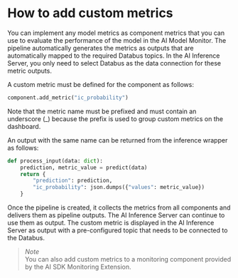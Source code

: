 <!--
SPDX-FileCopyrightText: Copyright (C) 2020 - 2024 Siemens AG

SPDX-License-Identifier: MIT
-->

# How to add custom metrics

You can implement any model metrics as component metrics that you can use to evaluate the performance of the model in the AI Model Monitor. The pipeline automatically generates the metrics as outputs that are automatically mapped to the required Databus topics. In the AI Inference Server, you only need to select Databus as the data connection for these metric outputs.

A custom metric must be defined for the component as follows:

```python
component.add_metric("ic_probability")
```

Note that the metric name must be prefixed and must contain an underscore (_) because the prefix is used to group custom metrics on the dashboard.

An output with the same name can be returned from the inference wrapper as follows:

```python
def process_input(data: dict):
    prediction, metric_value = predict(data)
    return {
        "prediction": prediction,
        "ic_probability": json.dumps({"values": metric_value})
    }
```

Once the pipeline is created, it collects the metrics from all components and delivers them as pipeline outputs. The AI Inference Server can continue to use them as output. The custom metric is displayed in the AI Inference Server as output with a pre-configured topic that needs to be connected to the Databus.

>*Note*\
You can also add custom metrics to a monitoring component provided by the AI SDK Monitoring Extension.
